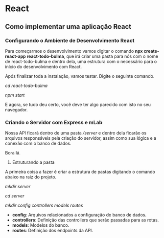 ﻿React
============
Como implementar uma aplicação React
------------

### Configurando o Ambiente de Desenvolvimento React

Para começarmos o desenvolvimento vamos digitar o comando **npx create-react-app react-todo-bulma**, que irá criar uma pasta para nós com o nome de react-todo-bulma e dentro dela, uma estrutura com o necessário para o início do desenvolvimento com React.

Após finalizar toda a instalação, vamos testar. Digite o seguinte comando.

_cd react-todo-bulma_

_npm start_

E agora, se tudo deu certo, você deve ter algo parecido com isto no seu navegador.

### Criando o Servidor com Express e mLab

Nossa API ficará dentro de uma pasta _/server_ e dentro dela ficarão os arquivos responsáveis pela criação do servidor, assim como sua lógica e a conexão com o banco de dados.

Bora lá.

1. Estruturando a pasta

A primeira coisa a fazer é criar a estrutura de pastas digitando o comando abaixo na raiz do projeto.

_mkdir server_

_cd server_

_mkdir config controllers models routes_

- **config**: Arquivos relacionados a configuração do banco de dados.
- **controllers**: Definição das controllers que serão passadas para as rotas.
- **models**: Modelos do banco.
- **routes**: Definição dos endpoints da API.

